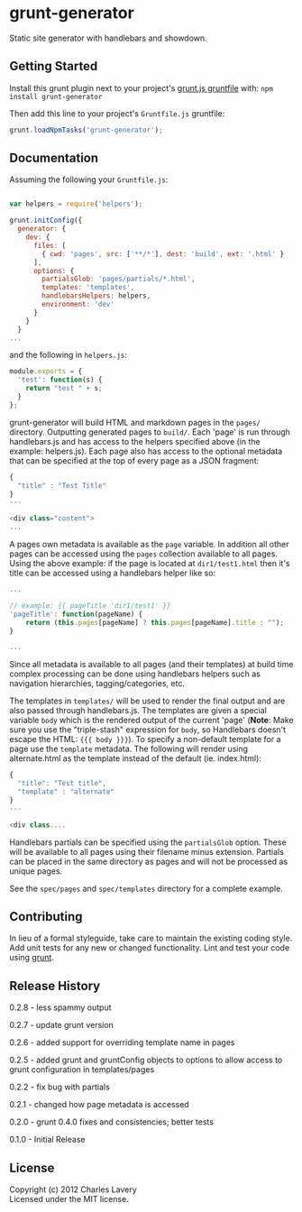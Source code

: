 # grunt-generator

Static site generator with handlebars and showdown.

## Getting Started
Install this grunt plugin next to your project's [grunt.js gruntfile][getting_started] with: `npm install grunt-generator`

Then add this line to your project's `Gruntfile.js` gruntfile:

```javascript
grunt.loadNpmTasks('grunt-generator');
```

[grunt]: http://gruntjs.com/
[getting_started]: https://github.com/gruntjs/grunt/blob/master/docs/getting_started.md

## Documentation

Assuming the following your `Gruntfile.js`:

```javascript

var helpers = require('helpers');

grunt.initConfig({
  generator: {
    dev: {
      files: [
        { cwd: 'pages', src: ['**/*'], dest: 'build', ext: '.html' }
      ],
      options: {
        partialsGlob: 'pages/partials/*.html',
        templates: 'templates',
        handlebarsHelpers: helpers,
        environment: 'dev'
      }
    }
  }
...

```

and the following in `helpers.js`:

```javascript
module.exports = {
  'test': function(s) {
    return "test " + s;
  }
};
```
grunt-generator will build HTML and markdown pages in the `pages/` directory. Outputting generated pages to `build/`. Each 'page' is run through handlebars.js and has access to the helpers specified above (in the example: helpers.js). Each page also has access to the optional metadata that can be specified at the top of every page as a JSON fragment:

```javascript
{
  "title" : "Test Title"
}
---

<div class="content">
...
```

A pages own metadata is available as the `page` variable. In addition all other pages can be accessed using the `pages` collection available to all pages. Using the above example: if the page is located at `dir1/test1.html` then it's title can be accessed using a handlebars helper like so:

```javascript
...

// example: {{ pageTitle 'dir1/test1' }}
'pageTitle': function(pageName) {
    return (this.pages[pageName] ? this.pages[pageName].title : "");
}

...
```

Since all metadata is available to all pages (and their templates) at build time complex processing can be done using handlebars helpers such as navigation hierarchies, tagging/categories, etc.

The templates in `templates/` will be used to render the final output and are also passed through handlebars.js. The templates are given a special variable `body` which is the rendered output of the current 'page' (**Note**: Make sure you use the "triple-stash" expression for `body`, so Handlebars doesn't escape the HTML: `{{{ body }}}`). To specify a non-default template for a page use the `template` metadata. The following will render using alternate.html as the template instead of the default (ie. index.html):

```javascript
{
  "title": "Test title",
  "template" : "alternate"
}
---

<div class....
```

Handlebars partials can be specified using the `partialsGlob` option. These will be available to all pages using their filename minus extension. Partials can be placed in the same directory as pages and will not be processed as unique pages.

See the `spec/pages` and `spec/templates` directory for a complete example.


## Contributing
In lieu of a formal styleguide, take care to maintain the existing coding style. Add unit tests for any new or changed functionality. Lint and test your code using [grunt][grunt].

## Release History

0.2.8 - less spammy output

0.2.7 - update grunt version

0.2.6 - added support for overriding template name in pages

0.2.5 - added grunt and gruntConfig objects to options to allow access to grunt configuration in templates/pages

0.2.2 - fix bug with partials

0.2.1 - changed how page metadata is accessed

0.2.0 - grunt 0.4.0 fixes and consistencies; better tests

0.1.0 - Initial Release

## License
Copyright (c) 2012 Charles Lavery  
Licensed under the MIT license.
